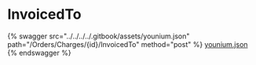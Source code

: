 # InvoicedTo

{% swagger src="../../../../.gitbook/assets/younium.json" path="/Orders/Charges/{id}/InvoicedTo" method="post" %}
[younium.json](../../../../.gitbook/assets/younium.json)
{% endswagger %}
